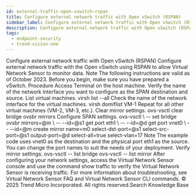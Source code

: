 ```yaml
---
id: external-traffic-open-vswitch-rspan
title: Configure external network traffic with Open vSwitch (RSPAN)
sidebar_label: Configure external network traffic with Open vSwitch (RSPAN)
description: Configure external network traffic with Open vSwitch (RSPAN)
tags:
  - endpoint-security
  - trend-vision-one
---
```


 Configure external network traffic with Open vSwitch (RSPAN) Configure external network traffic with the Open vSwitch using RSPAN to allow Virtual Network Sensor to monitor data. Note The following instructions are valid as of October 2023. Before you begin, make sure you have prepared a vSwitch. Procedure Access Terminal on the host machine. Verify the name of the network interface you want to configure as the SPAN destination and source. List virtual machines. virsh list --all Check the name of the network interface for the virtual machines. virsh domiflist VM-1 Repeat for all other virtual machines (VM-2, VM-3, etc.). Clear mirror settings. ovs-vsctl clear bridge ovsbr mirrors Configure SPAN settings. ovs-vsctl \ -- set bridge ovsbr mirrors=@m \ -- --id=@s1 get port eth1 \ -- --id=@d get port vnet0 \ -- --id=@m create mirror name=m0 select-dst-port=@s1 select-src-port=@s1 output-port=@d select-all=true select-vlan=17 Note The example code uses vnet0 as the destination and the physical port eth1 as the source. You can change the port names to suit the needs of your deployment. Verify mirror settings. ovs-vsctl -- list bridge ovs-vsctl -- list mirror After configuring your network settings, access the Virtual Network Sensor console and use the command show traffic to verify the Virtual Network Sensor is receiving traffic. For more information about troubleshooting, see Virtual Network Sensor FAQ and Virtual Network Sensor CLI commands. © 2025 Trend Micro Incorporated. All rights reserved.Search Knowledge Base